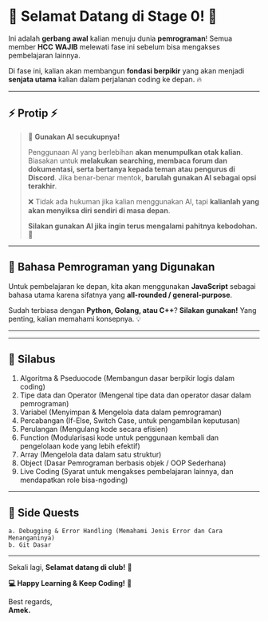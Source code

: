 # 🎉 Selamat Datang di **Stage 0**! 🚀

Ini adalah **gerbang awal** kalian menuju dunia **pemrograman**! Semua member **HCC** **WAJIB** melewati fase ini sebelum bisa mengakses pembelajaran lainnya.

Di fase ini, kalian akan membangun **fondasi berpikir** yang akan menjadi **senjata utama** kalian dalam perjalanan coding ke depan. 🔥

---

## ⚡ **Protip** ⚡
> 🧠 **Gunakan AI secukupnya!**
>
> Penggunaan AI yang berlebihan **akan menumpulkan otak kalian**. Biasakan untuk **melakukan searching, membaca forum dan dokumentasi, serta bertanya kepada teman atau pengurus di Discord**. Jika benar-benar mentok, **barulah gunakan AI sebagai opsi terakhir**.
>
> ❌ Tidak ada hukuman jika kalian menggunakan AI, tapi **kalianlah yang akan menyiksa diri sendiri di masa depan**.
>
> **Silakan gunakan AI jika ingin terus mengalami pahitnya kebodohan.** 🙂

---

## 🚀 **Bahasa Pemrograman yang Digunakan**
Untuk pembelajaran ke depan, kita akan menggunakan **JavaScript** sebagai bahasa utama karena sifatnya yang **all-rounded / general-purpose**.

Sudah terbiasa dengan **Python, Golang, atau C++**? **Silakan gunakan!** Yang penting, kalian memahami konsepnya. 💡

---

---
## 📖 **Silabus**
1. Algoritma & Pseduocode (Membangun dasar berpikir logis dalam coding)
2. Tipe data dan Operator (Mengenal tipe data dan operator dasar dalam pemrograman)
3. Variabel (Menyimpan & Mengelola data dalam pemrograman)
4. Percabangan (If-Else, Switch Case, untuk pengambilan keputusan)
5. Perulangan (Mengulang kode secara efisien)
6. Function (Modularisasi kode untuk penggunaan kembali dan pengelolaan kode yang lebih efektif)
7. Array (Mengelola data dalam satu struktur)
8. Object (Dasar Pemrograman berbasis objek / OOP Sederhana)
9. Live Coding (Syarat untuk mengakses pembelajaran lainnya, dan mendapatkan role bisa-ngoding)

---
## 📖 Side Quests
```
a. Debugging & Error Handling (Memahami Jenis Error dan Cara Menanganinya)
b. Git Dasar
```
---
Sekali lagi, **Selamat datang di club!** 🎊

**💻 Happy Learning & Keep Coding!** 🚀

Best regards,  
**Amek.**

